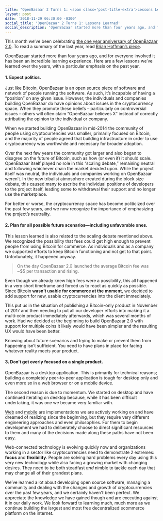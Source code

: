 ```yaml
---
title: "OpenBazaar 2 Turns 1: <span class='post-title-extra'>Lessons Learned</span>"
layout: post
date: '2018-11-29 06:30:00 -0300'
social_title: 'OpenBazaar 2 Turns 1: Lessons Learned'
social_description: 'OpenBazaar started more than four years ago, and for everyone involved it has been a learning experience. Here are a few lessons we’ve learned over the years, with a particular emphasis on the past year.'
---
```


This month we’ve been celebrating [the one year anniversary of OpenBazaar 2.0](https://openbazaar.org/blog/these-5-openbazaar-stats-are-really-exciting/). To read a summary of the last year, read [Brian Hoffman’s piece](https://openbazaar.org/blog/big-change-hard-work-and-strong-growth-openbazaar-2-turns-1/).

OpenBazaar started more than four years ago, and for everyone involved it has been an incredible learning experience. Here are a few lessons we’ve learned over the years, with a particular emphasis on the past year.

#### 1. Expect politics.

Just like Bitcoin, OpenBazaar is an open source piece of software and network of people running the software. As such, it’s incapable of having a “position” on any given issue. However, the individuals and companies building OpenBazaar do have opinions about issues in the cryptocurrency space. When they promote these beliefs – particularly on controversial issues – others will often claim “OpenBazaar believes X” instead of correctly attributing the opinion to the individual or company.

When we started building OpenBazaar in mid-2014 the community of people using cryptocurrencies was smaller, primarily focused on Bitcoin, and the majority of people agreed that building infrastructure in order to use cryptocurrency was worthwhile and necessary for broader adoption.

Over the next few years the community got larger and also began to disagree on the future of Bitcoin, such as how (or even if) it should scale. OpenBazaar itself played no role in this “scaling debate,” remaining neutral and following whichever chain the market decided upon. While the project itself was neutral, the individuals and companies working on OpenBazaar weren’t. In the new tribalist atmosphere created during the block size debate, this caused many to ascribe the individual positions of developers to the project itself, leading some to withdrawal their support and no longer use the marketplace.

For better or worse, the cryptocurrency space has become politicized over the past few years, and we now recognize the importance of emphasizing the project’s neutrality.

#### 2. Plan for all possible future scenarios—including unfavorable ones.

This lesson learned is also related to the scaling debate mentioned above. We recognized the possibility that fees could get high enough to prevent people from using Bitcoin for commerce. As individuals and as a company we supported efforts to keep Bitcoin functioning and not get to that point. Unfortunately, it happened anyway. 

> On the day OpenBazaar 2.0 launched the average Bitcoin fee was ~$5 per transaction and rising.

Even though we already knew high fees were a possibility, this all happened in a very short timeframe and forced us to react as quickly as possible. Since Bitcoin **wasn’t usable for commerce at the moment**, we decided to add support for new, usable cryptocurrencies into the client immediately.

This put us in the situation of publishing a Bitcoin-only product in November of 2017 and then needing to put all our developer efforts into making it a multi-coin product immediately afterwards, which was several months of work. Had we decided at the beginning to build OpenBazaar 2.0 with support for multiple coins it likely would have been simpler and the resulting UX would have been better.

Knowing about future scenarios and trying to make or prevent them from happening isn’t sufficient. You need to have plans in place for facing whatever reality meets your product.

#### 3. Don't get overly focused on a single product.

OpenBazaar is a desktop application. This is primarily for technical reasons; building a completely peer-to-peer application is tough for desktop only and even more so in a web browser or on a mobile device. 

The second reason is due to momentum. We started on desktop and have continued iterating on desktop because, while it has been difficult undertaking, it was one we became very familiar with.

[Web](https://openbazaar.com) and [mobile](http://ob1.io/) are implementations we are actively working on and have dreamed of realizing since the beginning, but they require very different engineering approaches and even philosophies. For them to begin development we had to deliberately choose to direct significant resources to them and many of the decisions made along these paths have not been easy.

Web-connected technology is evolving quickly now and organizations working in a sector like cryptocurrencies need to demonstrate 2 extremes: **focus** and **flexibility**. People are solving hard problems every day using this very new technology while also facing a growing market with changing desires. They need to be both steadfast _and_ nimble to tackle each day that may change all of their grandest plans.

We’ve learned a lot about developing open source software, managing a community and dealing with the changes and growth of cryptocurrencies over the past few years, and we certainly haven't been perfect. We appreciate the knowledge we have gained though and are executing against it in our daily work. We look forward to learning much, much more as we continue building the largest and most free decentralized ecommerce platform on the internet.

